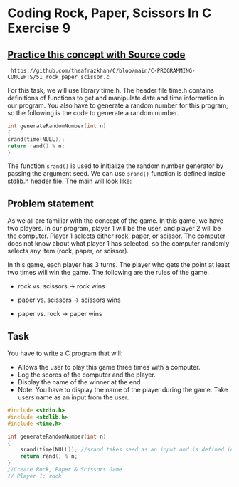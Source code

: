 # Coding Rock, Paper, Scissors In C Exercise 9

## [Practice this concept with Source code ](https://github.com/theafrazkhan/C/blob/main/C-PROGRAMMING-CONCEPTS/51_rock_paper_scissor.c)

```
 https://github.com/theafrazkhan/C/blob/main/C-PROGRAMMING-CONCEPTS/51_rock_paper_scissor.c
```



For this task, we will use library time.h. The header file time.h contains definitions of functions to get and manipulate date and time information in our program. You also have to generate a random number for this program, so the following is the code to generate a random number.

``` c
int generateRandomNumber(int n)
{
srand(time(NULL));
return rand() % n;
}
```
The function ``` srand() ``` is used to initialize the random number generator by passing the argument seed. We can use ``` srand() ``` function is defined inside stdlib.h header file. The main will look like:

## Problem statement
As we all are familiar with the concept of the game. In this game, we have two players. In our program, player 1 will be the user, and player 2 will be the computer. Player 1 selects either rock, paper, or scissor. The computer does not know about what player 1 has selected, so the computer randomly selects any item (rock, paper, or scissor).

In this game, each player has 3 turns. The player who gets the point at least two times will win the game. The following are the rules of the game.

- rock vs. scissors -> rock wins

- paper vs. scissors -> scissors wins

- paper vs. rock -> paper wins

## Task
You have to write a C program that will:

- Allows the user to play this game three times with a computer. 
- Log the scores of the computer and the player.
- Display the name of the winner at the end
- Note: You have to display the name of the player during the game. Take users name as an input from the user.

``` c
#include <stdio.h>
#include <stdlib.h>
#include <time.h>

int generateRandomNumber(int n)
{
    srand(time(NULL)); //srand takes seed as an input and is defined inside stdlib.h
    return rand() % n;
}
//Create Rock, Paper & Scissors Game
// Player 1: rock
```